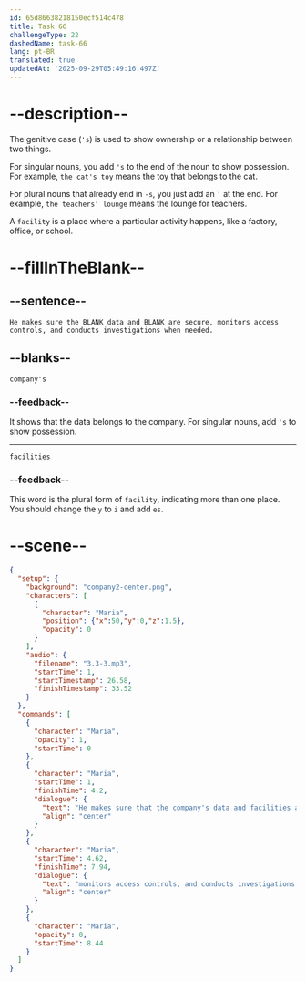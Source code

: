 ```yaml
---
id: 65d86638218150ecf514c478
title: Task 66
challengeType: 22
dashedName: task-66
lang: pt-BR
translated: true
updatedAt: '2025-09-29T05:49:16.497Z'
---
```


<!-- (Audio) Maria: He makes sure the company's data and facilities are secure, monitors access controls, and conducts investigations when needed. -->

# --description--

The genitive case (`'s`) is used to show ownership or a relationship between two things.

For singular nouns, you add `'s` to the end of the noun to show possession. For example, `the cat's toy` means the toy that belongs to the cat.

For plural nouns that already end in `-s`, you just add an `'` at the end. For example, `the teachers' lounge` means the lounge for teachers.

A `facility` is a place where a particular activity happens, like a factory, office, or school.

# --fillInTheBlank--

## --sentence--

`He makes sure the BLANK data and BLANK are secure, monitors access controls, and conducts investigations when needed.`

## --blanks--

`company's`

### --feedback--

It shows that the data belongs to the company. For singular nouns, add `'s` to show possession.

---

`facilities`

### --feedback--

This word is the plural form of `facility`, indicating more than one place. You should change the `y` to `i` and add `es`.

# --scene--

```json
{
  "setup": {
    "background": "company2-center.png",
    "characters": [
      {
        "character": "Maria",
        "position": {"x":50,"y":0,"z":1.5},
        "opacity": 0
      }
    ],
    "audio": {
      "filename": "3.3-3.mp3",
      "startTime": 1,
      "startTimestamp": 26.58,
      "finishTimestamp": 33.52
    }
  },
  "commands": [
    {
      "character": "Maria",
      "opacity": 1,
      "startTime": 0
    },
    {
      "character": "Maria",
      "startTime": 1,
      "finishTime": 4.2,
      "dialogue": {
        "text": "He makes sure that the company's data and facilities are secure,",
        "align": "center"
      }
    },
    {
      "character": "Maria",
      "startTime": 4.62,
      "finishTime": 7.94,
      "dialogue": {
        "text": "monitors access controls, and conducts investigations when needed.",
        "align": "center"
      }
    },
    {
      "character": "Maria",
      "opacity": 0,
      "startTime": 8.44
    }
  ]
}
```
